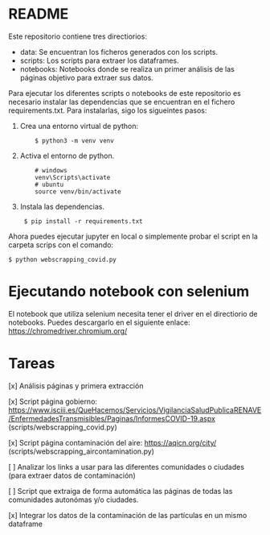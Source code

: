 # README

Este repositorio contiene tres directiorios: 

 - data: Se encuentran los ficheros generados con los scripts.
 - scripts: Los scripts para extraer los dataframes.
 - notebooks: Notebooks donde se realiza un primer análisis de las páginas objetivo para extraer sus datos.
 
Para ejecutar los diferentes scripts o notebooks de este repositorio es necesario instalar las 
dependencias que se encuentran en el fichero requirements.txt. Para instalarlas, sigo los sigueintes pasos:

1. Crea una entorno virtual de python:
    ````shell script
        $ python3 -m venv venv
    ````
1. Activa el entorno de python.
    ````shell script
        # windows
        venv\Scripts\activate
        # ubuntu
        source venv/bin/activate
    ````
1. Instala las dependencias.
    ````shell script
     $ pip install -r requirements.txt
    ````
Ahora puedes ejecutar jupyter en local o simplemente probar el script en la carpeta scrips con el comando:
````shell script
$ python webscrapping_covid.py
````

# Ejecutando notebook con selenium

El notebook que utiliza selenium necesita tener el driver en el directiorio de notebooks.
Puedes descargarlo en el siguiente enlace:
    https://chromedriver.chromium.org/
    
# Tareas

[x] Análisis páginas y primera extracción

[x] Script página gobierno: 
https://www.isciii.es/QueHacemos/Servicios/VigilanciaSaludPublicaRENAVE/EnfermedadesTransmisibles/Paginas/InformesCOVID-19.aspx 
(scripts/webscrapping_covid.py)

[x] Script página contaminación del aire: https://aqicn.org/city/ (scripts/webscrapping_aircontamination.py)

[ ] Analizar los links a usar para las diferentes comunidades o ciudades (para extraer datos de contaminación)

[ ] Script que extraiga de forma automática las páginas de todas las comunidades autonómas y/o ciudades.

[x] Integrar los datos de la contaminación de las partículas en un mismo dataframe